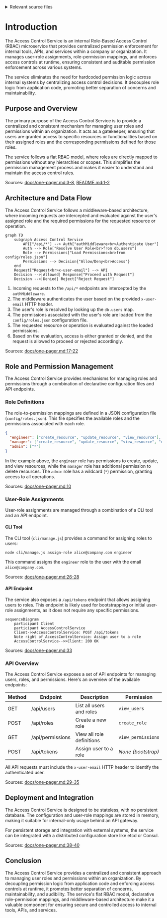 <details>
<summary>Relevant source files</summary>

The following files were used as context for generating this wiki page:

- [README.md](https://github.com/agattani123/access-control-service/blob/main/README.md)
- [docs/one-pager.md](https://github.com/agattani123/access-control-service/blob/main/docs/one-pager.md)
</details>

# Introduction

The Access Control Service is an internal Role-Based Access Control (RBAC) microservice that provides centralized permission enforcement for internal tools, APIs, and services within a company or organization. It manages user-role assignments, role-permission mappings, and enforces access controls at runtime, ensuring consistent and auditable permission enforcement across various systems.

The service eliminates the need for hardcoded permission logic across internal systems by centralizing access control decisions. It decouples role logic from application code, promoting better separation of concerns and maintainability.

## Purpose and Overview

The primary purpose of the Access Control Service is to provide a centralized and consistent mechanism for managing user roles and permissions within an organization. It acts as a gatekeeper, ensuring that users are granted access to specific resources or functionalities based on their assigned roles and the corresponding permissions defined for those roles.

The service follows a flat RBAC model, where roles are directly mapped to permissions without any hierarchies or scopes. This simplifies the permission management process and makes it easier to understand and maintain the access control rules.

Sources: [docs/one-pager.md:3-8](https://github.com/agattani123/access-control-service/blob/main/docs/one-pager.md#L3-L8), [README.md:1-2](https://github.com/agattani123/access-control-service/blob/main/README.md#L1-L2)

## Architecture and Data Flow

The Access Control Service follows a middleware-based architecture, where incoming requests are intercepted and evaluated against the user's assigned role and the required permissions for the requested resource or operation.

```mermaid
graph TD
    subgraph Access Control Service
        API["/api/*"] --> Auth["authMiddleware<br>Authenticate User"]
        Auth --> Role["Resolve User Role<br>from db.users"]
        Role --> Permissions["Load Permissions<br>from config/roles.json"]
        Permissions --> Decision{"Allow/Deny<br>Access"}
    end
    Request["Request<br>x-user-email"] --> API
    Decision -->|Allowed| Response["Proceed with Request"]
    Decision -->|Denied| Reject["Reject Request"]
```

1. Incoming requests to the `/api/*` endpoints are intercepted by the `authMiddleware`.
2. The middleware authenticates the user based on the provided `x-user-email` HTTP header.
3. The user's role is resolved by looking up the `db.users` map.
4. The permissions associated with the user's role are loaded from the `config/roles.json` configuration file.
5. The requested resource or operation is evaluated against the loaded permissions.
6. Based on the evaluation, access is either granted or denied, and the request is allowed to proceed or rejected accordingly.

Sources: [docs/one-pager.md:17-22](https://github.com/agattani123/access-control-service/blob/main/docs/one-pager.md#L17-L22)

## Role and Permission Management

The Access Control Service provides mechanisms for managing roles and permissions through a combination of declarative configuration files and API endpoints.

### Role Definitions

The role-to-permission mappings are defined in a JSON configuration file (`config/roles.json`). This file specifies the available roles and the permissions associated with each role.

```json
{
  "engineer": ["create_resource", "update_resource", "view_resource"],
  "manager": ["create_resource", "update_resource", "view_resource", "delete_resource"],
  "admin": ["*"]
}
```

In the example above, the `engineer` role has permissions to create, update, and view resources, while the `manager` role has additional permission to delete resources. The `admin` role has a wildcard (`*`) permission, granting access to all operations.

Sources: [docs/one-pager.md:10](https://github.com/agattani123/access-control-service/blob/main/docs/one-pager.md#L10)

### User-Role Assignments

User-role assignments are managed through a combination of a CLI tool and an API endpoint.

#### CLI Tool

The CLI tool (`cli/manage.js`) provides a command for assigning roles to users:

```bash
node cli/manage.js assign-role alice@company.com engineer
```

This command assigns the `engineer` role to the user with the email `alice@company.com`.

Sources: [docs/one-pager.md:26-28](https://github.com/agattani123/access-control-service/blob/main/docs/one-pager.md#L26-L28)

#### API Endpoint

The service also exposes a `/api/tokens` endpoint that allows assigning users to roles. This endpoint is likely used for bootstrapping or initial user-role assignments, as it does not require any specific permissions.

```mermaid
sequenceDiagram
    participant Client
    participant AccessControlService
    Client->>AccessControlService: POST /api/tokens
    Note right of AccessControlService: Assign user to a role
    AccessControlService-->>Client: 200 OK
```

Sources: [docs/one-pager.md:33](https://github.com/agattani123/access-control-service/blob/main/docs/one-pager.md#L33)

### API Overview

The Access Control Service exposes a set of API endpoints for managing users, roles, and permissions. Here's an overview of the available endpoints:

| Method | Endpoint         | Description                   | Permission         |
|--------|------------------|-------------------------------|--------------------|
| GET    | /api/users       | List all users and roles      | `view_users`       |
| POST   | /api/roles       | Create a new role             | `create_role`      |
| GET    | /api/permissions | View all role definitions     | `view_permissions` |
| POST   | /api/tokens      | Assign user to a role         | *None (bootstrap)* |

All API requests must include the `x-user-email` HTTP header to identify the authenticated user.

Sources: [docs/one-pager.md:29-35](https://github.com/agattani123/access-control-service/blob/main/docs/one-pager.md#L29-L35)

## Deployment and Integration

The Access Control Service is designed to be stateless, with no persistent database. The configuration and user-role mappings are stored in memory, making it suitable for internal-only usage behind an API gateway.

For persistent storage and integration with external systems, the service can be integrated with a distributed configuration store like etcd or Consul.

Sources: [docs/one-pager.md:38-40](https://github.com/agattani123/access-control-service/blob/main/docs/one-pager.md#L38-L40)

## Conclusion

The Access Control Service provides a centralized and consistent approach to managing user roles and permissions within an organization. By decoupling permission logic from application code and enforcing access controls at runtime, it promotes better separation of concerns, maintainability, and audibility. The service's flat RBAC model, declarative role-permission mappings, and middleware-based architecture make it a valuable component for ensuring secure and controlled access to internal tools, APIs, and services.